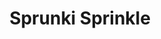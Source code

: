 ---
slug: sprunki-sprinkle
title: Sprunki Sprinkle
description: "Sprunki Sprinkle is an exciting online game. Play for free directly in your browser!"
icon: /images/popular_mods/Sprunki Sprinkle.png
url: https://wowtbc.net/sprunkin/sprinkle/index.html
previewImage: /images/popular_mods/Sprunki Sprinkle.png
type: popular mods

# SEO配置
seo:
  title: "Sprunki Sprinkle - Play Free Online Game | Fun Browser Games"
  description: "Sprunki Sprinkle - Play this fun online game for free in your browser. No download required!"
  ogImage: "/images/popular_mods/Sprunki Sprinkle.png"
  keywords: "sprunki-sprinkle, online game, browser game, free game, popular mods game, play online"

videoUrls:
  - https://www.youtube.com/embed/example1
  - https://www.youtube.com/embed/example2

whyPlay:
  title: "Why Play Sprunki Sprinkle?"
  items:
    - "Immersive Gameplay: Sprunki Sprinkle offers an engaging and immersive gaming experience that will keep you entertained for hours"
    - "Challenging Levels: Test your skills with increasingly difficult challenges and obstacles"
    - "Beautiful Graphics: Enjoy stunning visuals and smooth animations that bring the game world to life"
    - "Regular Updates: New content and features are added regularly to keep the game fresh and exciting"
    - "Free to Play: Experience all the fun without spending a penny"
    - "Community Features: Connect with other players, share strategies, and compete for high scores"
    - "Cross-Platform: Play on any device with a web browser, no downloads required"

features:
  title: "Key Features of Sprunki Sprinkle"
  image: "/images/popular_mods/Sprunki Sprinkle.png"
  items:
    - "Intuitive Controls: Easy to learn controls make Sprunki Sprinkle accessible for players of all skill levels"
    - "Multiple Game Modes: Enjoy various gameplay options that provide different challenges and experiences"
    - "Character Customization: Personalize your gaming experience with unique characters and items"
    - "Achievement System: Complete special tasks to earn rewards and recognition"
    - "Leaderboards: Compete with players worldwide and see who can achieve the highest scores"

characteristics:
  title: "Game Characteristics"
  image: "/images/popular_mods/Sprunki Sprinkle.png"
  items:
    - "Genre: Popular mods game with elements of strategy and skill"
    - "Difficulty: Suitable for both casual gamers and those seeking a challenge"
    - "Play Time: Quick sessions or extended gameplay, depending on your preference"
    - "Art Style: Vibrant and engaging visuals that enhance the gaming experience"
    - "Sound Design: Immersive audio that complements the gameplay perfectly"

info: "Sprunki Sprinkle is an exciting online game that offers players a unique and engaging gaming experience. With its intuitive controls, stunning visuals, and challenging gameplay, Sprunki Sprinkle provides hours of entertainment for players of all ages and skill levels. Whether you're looking for a quick gaming session during a break or an extended play session, Sprunki Sprinkle delivers an immersive experience that will keep you coming back for more. The game features multiple levels of increasing difficulty, ensuring that players are constantly challenged as they progress. With regular updates adding new content and features, Sprunki Sprinkle remains fresh and exciting, providing endless entertainment options for its growing community of players."

howToPlayIntro: "Welcome to Sprunki Sprinkle! This guide will walk you through the basics and help you master the game. Whether you're a beginner or looking to improve your skills, these tips and instructions will enhance your gaming experience."

howToPlaySteps:
  - title: "Getting Started"
    description: "Begin your Sprunki Sprinkle adventure by familiarizing yourself with the controls. Use your keyboard or mouse to navigate through the game interface. The tutorial will guide you through the basic mechanics and help you understand the objectives."
  - title: "Understanding the Objectives"
    description: "In Sprunki Sprinkle, your main goal is to progress through levels by completing specific objectives. Each level presents unique challenges that require different strategies and approaches."
  - title: "Mastering the Controls"
    description: "Practice using the controls to improve your precision and reaction time. Sprunki Sprinkle requires quick reflexes and strategic thinking to overcome obstacles and defeat opponents."
  - title: "Utilizing Power-ups"
    description: "Collect power-ups throughout the game to enhance your abilities and overcome difficult challenges. Each power-up offers unique advantages that can be crucial for success."
  - title: "Developing Strategies"
    description: "As you progress in Sprunki Sprinkle, develop effective strategies for different scenarios. Analyze patterns, anticipate challenges, and adapt your approach to maximize your performance."

faq:
  title: "Frequently Asked Questions about Sprunki Sprinkle"
  items:
    - question: "Is Sprunki Sprinkle free to play?"
      answer: "Yes, Sprunki Sprinkle is completely free to play directly in your web browser. No downloads or purchases are required to enjoy the full game experience."
    - question: "Can I play Sprunki Sprinkle on mobile devices?"
      answer: "Yes, Sprunki Sprinkle is optimized for both desktop and mobile play. You can enjoy the game on any device with a web browser and internet connection."
    - question: "Are there any in-game purchases?"
      answer: "While Sprunki Sprinkle is free to play, there may be optional in-game purchases available for cosmetic items or additional features that don't affect core gameplay."
    - question: "How often is Sprunki Sprinkle updated?"
      answer: "The developers regularly update Sprunki Sprinkle with new content, features, and improvements based on player feedback and game performance."
    - question: "Can I play Sprunki Sprinkle offline?"
      answer: "Currently, Sprunki Sprinkle requires an internet connection to play as it's a browser-based online game."
    - question: "Is Sprunki Sprinkle suitable for children?"
      answer: "Yes, Sprunki Sprinkle is designed to be family-friendly and suitable for players of all ages."
    - question: "How do I report bugs or issues?"
      answer: "If you encounter any problems while playing Sprunki Sprinkle, you can report them through the game's support page or contact the developers directly through their website."
    - question: "Still Have Questions?"
      answer: "If you have additional questions about Sprunki Sprinkle that aren't covered in this FAQ, please visit our support center or contact our customer service team for assistance."
---